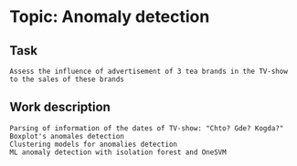# Topic: Anomaly detection
 

## Task
	Assess the influence of advertisement of 3 tea brands in the TV-show
	to the sales of these brands 

## Work description
	Parsing of information of the dates of TV-show: "Chto? Gde? Kogda?" 
	Boxplot's anomales detection
	Clustering models for anomalies detection
	ML anomaly detection with isolation forest and OneSVM
	